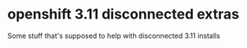# openshift 3.11 disconnected extras

Some stuff that's supposed to help with disconnected 3.11 installs